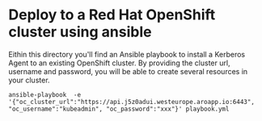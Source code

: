 # Deploy to a Red Hat OpenShift cluster using ansible

Eithin this directory you'll find an Ansible playbook to install a Kerberos Agent to an existing OpenShift cluster. By providing the cluster url, username and password, you will be able to create several resources in your cluster.

    ansible-playbook  -e '{"oc_cluster_url":"https://api.j5z0adui.westeurope.aroapp.io:6443", "oc_username":"kubeadmin", "oc_password":"xxx"}' playbook.yml 
